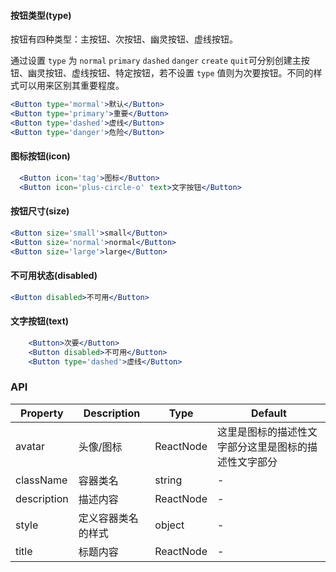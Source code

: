
#### **按钮类型(type)**

按钮有四种类型：主按钮、次按钮、幽灵按钮、虚线按钮。

通过设置 `type` 为 `normal` `primary` `dashed` `danger`  `create` `quit`可分别创建主按钮、幽灵按钮、虚线按钮、特定按钮，若不设置 `type` 值则为次要按钮。不同的样式可以用来区别其重要程度。

```jsx
<Button type='mormal'>默认</Button>
<Button type='primary'>重要</Button>
<Button type='dashed'>虚线</Button>
<Button type='danger'>危险</Button>
```

#### **图标按钮(icon)**

```jsx
  <Button icon='tag'>图标</Button>
  <Button icon='plus-circle-o' text>文字按钮</Button>
```

#### **按钮尺寸(size)**

```jsx
<Button size='small'>small</Button>
<Button size='normal'>normal</Button>
<Button size='large'>large</Button>
```

#### **不可用状态(disabled)**

```jsx
<Button disabled>不可用</Button>
```

#### **文字按钮(text)**

```jsx
    <Button>次要</Button>
    <Button disabled>不可用</Button>
    <Button type='dashed'>虚线</Button>
```
### API

| Property | Description | Type | Default |
| -------- | ----------- | ---- | ------- |
| avatar | 头像/图标 | ReactNode |  这里是图标的描述性文字部分这里是图标的描述性文字部分 |
| className | 容器类名 | string | - |
| description | 描述内容 | ReactNode | - |
| style | 定义容器类名的样式 | object | - |
| title | 标题内容 | ReactNode | - |



